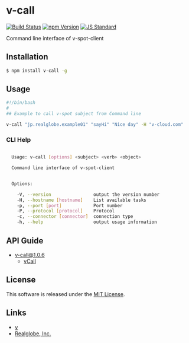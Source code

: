 v-call
==========

<!---
This file is generated by ape-tmpl. Do not update manually.
--->

<!-- Badge Start -->
<a name="badges"></a>

[![Build Status][bd_travis_shield_url]][bd_travis_url]
[![npm Version][bd_npm_shield_url]][bd_npm_url]
[![JS Standard][bd_standard_shield_url]][bd_standard_url]

[bd_repo_url]: https://github.com/realglobe-Inc/v-call
[bd_travis_url]: http://travis-ci.org/realglobe-Inc/v-call
[bd_travis_shield_url]: http://img.shields.io/travis/realglobe-Inc/v-call.svg?style=flat
[bd_travis_com_url]: http://travis-ci.com/realglobe-Inc/v-call
[bd_travis_com_shield_url]: https://api.travis-ci.com/realglobe-Inc/v-call.svg?token=
[bd_license_url]: https://github.com/realglobe-Inc/v-call/blob/master/LICENSE
[bd_codeclimate_url]: http://codeclimate.com/github/realglobe-Inc/v-call
[bd_codeclimate_shield_url]: http://img.shields.io/codeclimate/github/realglobe-Inc/v-call.svg?style=flat
[bd_codeclimate_coverage_shield_url]: http://img.shields.io/codeclimate/coverage/github/realglobe-Inc/v-call.svg?style=flat
[bd_gemnasium_url]: https://gemnasium.com/realglobe-Inc/v-call
[bd_gemnasium_shield_url]: https://gemnasium.com/realglobe-Inc/v-call.svg
[bd_npm_url]: http://www.npmjs.org/package/v-call
[bd_npm_shield_url]: http://img.shields.io/npm/v/v-call.svg?style=flat
[bd_standard_url]: http://standardjs.com/
[bd_standard_shield_url]: https://img.shields.io/badge/code%20style-standard-brightgreen.svg

<!-- Badge End -->


<!-- Description Start -->
<a name="description"></a>

Command line interface of v-spot-client

<!-- Description End -->


<!-- Overview Start -->
<a name="overview"></a>



<!-- Overview End -->


<!-- Sections Start -->
<a name="sections"></a>

<!-- Section from "doc/guides/01.Installation.md.hbs" Start -->

<a name="section-doc-guides-01-installation-md"></a>

Installation
-----

```bash
$ npm install v-call -g
```


<!-- Section from "doc/guides/01.Installation.md.hbs" End -->

<!-- Section from "doc/guides/02.Usage.md.hbs" Start -->

<a name="section-doc-guides-02-usage-md"></a>

Usage
---------

```bash
#!/bin/bash
#
## Example to call v-spot subject from Command line

v-call "jp.realglobe.example01" "sayHi" "Nice day" -H "v-cloud.com"
```

### CLI Help

```bash

  Usage: v-call [options] <subject> <verb> <object> 

  Command line interface of v-spot-client


  Options:

    -V, --version                output the version number
    -H, --hostname [hostname]    List available tasks
    -p, --port [port]            Port number
    -P, --protocol [protocol]    Protocol
    -c, --connector [connector]  connection type
    -h, --help                   output usage information

```

<!-- Section from "doc/guides/02.Usage.md.hbs" End -->

<!-- Section from "doc/guides/10.API Guide.md.hbs" Start -->

<a name="section-doc-guides-10-a-p-i-guide-md"></a>

API Guide
-----

+ [v-call@1.0.6](./doc/api/api.md)
  + [vCall](./doc/api/api.md#v-call-class)


<!-- Section from "doc/guides/10.API Guide.md.hbs" End -->


<!-- Sections Start -->


<!-- LICENSE Start -->
<a name="license"></a>

License
-------
This software is released under the [MIT License](https://github.com/realglobe-Inc/v-call/blob/master/LICENSE).

<!-- LICENSE End -->


<!-- Links Start -->
<a name="links"></a>

Links
------

+ [v][v_url]
+ [Realglobe, Inc.][realglobe,_inc__url]

[v_url]: https://github.com/realglobe-Inc/v
[realglobe,_inc__url]: http://realglobe.jp

<!-- Links End -->
